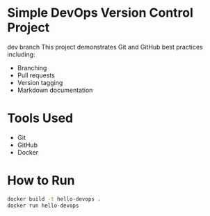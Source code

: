 # Simple DevOps Version Control Project

dev branch
This project demonstrates Git and GitHub best practices including:
- Branching
- Pull requests
- Version tagging
- Markdown documentation

# Tools Used
- Git
- GitHub
- Docker

# How to Run

```bash
docker build -t hello-devops .
docker run hello-devops
